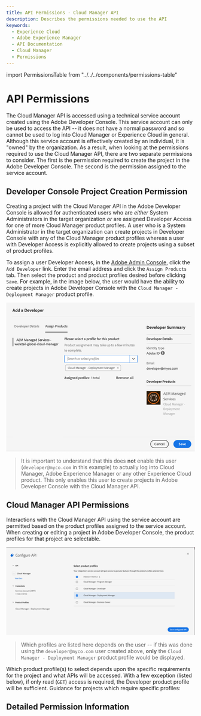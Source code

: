 ```yaml
---
title: API Permissions - Cloud Manager API
description: Describes the permissions needed to use the API
keywords:
  - Experience Cloud
  - Adobe Experience Manager
  - API Documentation
  - Cloud Manager
  - Permissions
---
```


import PermissionsTable from "../../../components/permissions-table"

# API Permissions

The Cloud Manager API is accessed using a technical service account created using the Adobe Developer Console. This service account can only be used to access the API -- it does not have a normal password and so cannot be used to log into Cloud Manager or Experience Cloud in general. Although this service account is effectively created by an individual, it is "owned" by the organization. As a result, when looking at the permissions required to use the Cloud Manager API, there are two separate permissions to consider. The first is the permission required to create the project in the Adobe Developer Console. The second is the permission assigned to the service account.

## Developer Console Project Creation Permission

Creating a project with the Cloud Manager API in the Adobe Developer Console is allowed for authenticated users who are _either_ System Administrators in the target organization _or_ are assigned Developer Access for one of more Cloud Manager product profiles. A user who is a System Administrator in the target organization can create projects in Developer Console with any of the Cloud Manager product profiles whereas a user with Developer Access is explicitly allowed to create projects using a subset of product profiles.

To assign a user Developer Access, in the [Adobe Admin Console](https://adminconsole.adobe.com/), click the `Add Developer` link. Enter the email address and click the `Assign Products` tab. Then select the product and product profiles desired before clicking `Save`. For example, in the image below, the user would have the ability to create projects in Adobe Developer Console with the `Cloud Manager - Deployment Manager` product profile.

![Set Developer Access Product Profiles](img/add-developer.png)

> It is important to understand that this does **not** enable this user (`developer@myco.com` in this example) to actually log into Cloud Manager, Adobe Experience Manager or any other Experience Cloud product. This only enables this user to create projects in Adobe Developer Console with the Cloud Manager API.

## Cloud Manager API Permissions

Interactions with the Cloud Manager API using the service account are permitted based on the product profiles assigned to the service account. When creating or editing a project in Adobe Developer Console, the product profiles for that project are selectable.

![Set Service Account Product Profiles](img/api-product-profiles.png)

> Which profiles are listed here depends on the user -- if this was done using the `developer@myco.com` user created above, **only** the `Cloud Manager - Deployment Manager` product profile would be displayed.

Which product profile(s) to select depends upon the specific requirements for the project and what APIs will be accessed. With a few exception (listed below), if only read (`GET`) access is required, the Developer product profile will be sufficient. Guidance for projects which require specific profiles:

## Detailed Permission Information

<PermissionsTable />
